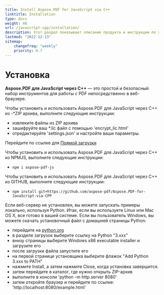 ```yaml
---
title: Install Aspose.PDF for JavaScript via C++
linktitle: Installation
type: docs
weight: 40
url: /javascript-cpp/installation/
description: Этот раздел показывает описание продукта и инструкции по установке Aspose.PDF для JavaScript через C++.
lastmod: "2022-12-13"
sitemap:
    changefreq: "weekly"
    priority: 0.7
---
```


# Установка

**Aspose.PDF для JavaScript через C++** — это простой и безопасный набор инструментов для работы с PDF непосредственно в веб-браузере.

Чтобы установить и использовать Aspose.PDF для JavaScript через C++ из -*ZIP архива, выполните следующие инструкции:

- извлеките файлы из ZIP архива
- зашифруйте ваш *.lic файл с помощью 'encrypt_lic.html'
- отредактируйте 'settings.json' и настройте ваши параметры.

Перейдите по ссылке для [Прямой загрузки](https://releases.aspose.com/pdf/javascriptcpp/)

Чтобы установить и использовать Aspose.PDF для JavaScript через C++ из NPMJS, выполните следующие инструкции:

- `npm i aspose-pdf-js`

Чтобы установить и использовать Aspose.PDF для JavaScript через C++ из GITHUB, выполните следующие инструкции:

- `npm install git+https://github.com/aspose-pdf/Aspose.PDF-for-JavaScript-via-CPP`

Если веб-сервер не установлен, вы можете запускать примеры локально, используя Python. Итак, если вы используете Linux или Mac OS X, все готово в вашей системе. Если вы пользователь Windows, вы можете скачать установочный файл с домашней страницы Python:

- перейдите на [python.org](https://www.python.org/)
- в разделе загрузок выберите ссылку на Python "3.xxx"
- внизу страницы выберите Windows x86 executable installer и загрузите его
- после загрузки файла запустите его
- на первой странице установщика выберите флажок "Add Python 3.xxx to PATH"
- нажмите Install, а затем нажмите Close, когда установка завершится.
- затем перейдите в каталог, где нужно открыть ZIP-архив
- выполните в консоли 'python -m http.server 8080'
- затем откройте браузер и перейдите по ссылке: 'http://localhost:8080/example.html'